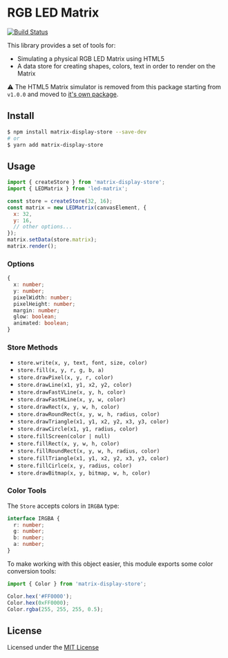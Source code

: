 # RGB LED Matrix

[![Build Status](https://travis-ci.org/sallar/matrix-display-store.svg?branch=master)](https://travis-ci.org/sallar/matrix-display-store)

This library provides a set of tools for:

+ Simulating a physical RGB LED Matrix using HTML5
+ A data store for creating shapes, colors, text in order to render on the Matrix

:warning: The HTML5 Matrix simulator is removed from this package starting from `v1.0.0` and moved to [it's own package](https://github.com/sallar/led-matrix).

## Install

``` bash
$ npm install matrix-display-store --save-dev
# or
$ yarn add matrix-display-store
```

## Usage

``` js
import { createStore } from 'matrix-display-store';
import { LEDMatrix } from 'led-matrix';

const store = createStore(32, 16);
const matrix = new LEDMatrix(canvasElement, {
  x: 32,
  y: 16,
  // other options...
});
matrix.setData(store.matrix);
matrix.render();
```

### Options

``` typescript
{
  x: number;
  y: number;
  pixelWidth: number;
  pixelHeight: number;
  margin: number;
  glow: boolean;
  animated: boolean;
}
```

### Store Methods

+ `store.write(x, y, text, font, size, color)`
+ `store.fill(x, y, r, g, b, a)`
+ `store.drawPixel(x, y, r, color)`
+ `store.drawLine(x1, y1, x2, y2, color)`
+ `store.drawFastVLine(x, y, h, color)`
+ `store.drawFastHLine(x, y, w, color)`
+ `store.drawRect(x, y, w, h, color)`
+ `store.drawRoundRect(x, y, w, h, radius, color)`
+ `store.drawTriangle(x1, y1, x2, y2, x3, y3, color)`
+ `store.drawCircle(x1, y1, radius, color)`
+ `store.fillScreen(color | null)`
+ `store.fillRect(x, y, w, h, color)`
+ `store.fillRoundRect(x, y, w, h, radius, color)`
+ `store.fillTriangle(x1, y1, x2, y2, x3, y3, color)`
+ `store.fillCirlce(x, y, radius, color)`
+ `store.drawBitmap(x, y, bitmap, w, h, color)`

### Color Tools

The `Store` accepts colors in `IRGBA` type:

``` typescript
interface IRGBA {
  r: number;
  g: number;
  b: number;
  a: number;
}
```

To make working with this object easier, this module exports some color conversion tools:

``` typescript
import { Color } from 'matrix-display-store';

Color.hex('#FF0000');
Color.hex(0xFF0000);
Color.rgba(255, 255, 255, 0.5);
```

## License

Licensed under the [MIT License](LICENSE)
